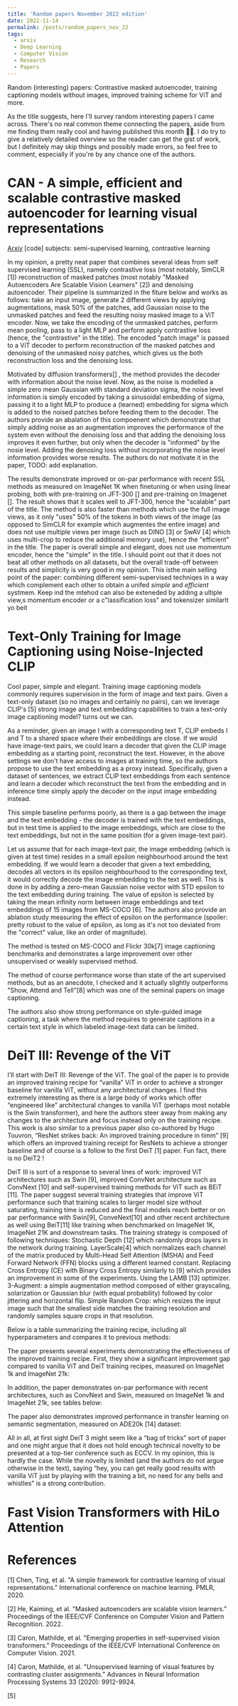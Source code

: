 ```yaml
---
title: 'Random papers November 2022 edition'
date: 2022-11-14
permalink: /posts/random_papers_nov_22
tags:
  - arxiv
  - Deep Learning
  - Computer Vision
  - Research
  - Papers
---
```


Random (interesting) papers: Contrastive masked autoencoder, training captioning models without images, improved training scheme for ViT and more. 


As the title suggests, here I'll survey random interesting papers I came across. There's no real common theme connecting the papers, aside from me finding them really cool and having published this month 🤷‍♂️. I do try to give a relatively detailed overview so the reader can get the gist of work, but I definitely may skip things and possibly made errors, so feel free to comment, especially if you're by any chance one of the authors. 

CAN - A simple, efficient and scalable contrastive masked autoencoder for learning visual representations 
======
[Arxiv](https://arxiv.org/abs/2210.16870) [code] subjects: semi-supervised learning, contrastive learning

In my opinion, a pretty neat paper that combines several ideas from self supervised learning (SSL), namely contrastive loss (most notably, SimCLR [1]) reconstruction of masked patches (most notably "Masked Autoencoders Are Scalable Vision Learners" [2]) and denoising autoencoder. Their pipeline is summarized in the fiture below and works as follows: take an input image, generate 2 different views by applying augmentations, mask 50% of the patches, add Gaussian noise to the unmasked patches and feed the resulting noisy masked image to a ViT encoder.  Now, we take the encoding of the unmasked patches, perform mean pooling, pass to a light MLP and perform apply contrastive loss (hence, the "contrastive" in the title). The encoded "patch image" is passed to a ViT decoder to perform reconstruction of the masked patches and denoising of the unmasked noisy patches, which gives us the both reconstruction loss and the denoising loss. 

Motivated by diffusion transformers[] , the method provides the decoder with information about the noise level. Now, as the noise is modelled a simple zero mean Gaussian with standard deviation sigma, the noise level information is simply encoded by taking a sinusoidal embedding of sigma, passing it to a light MLP to produce a (learned) embedding for sigma which is added to the noised patches before feeding them to the decoder. The authors provide an abalation of this compoenent which demonstrate that simply adding noise as an augmentation improves the performance of the system even without the denoising loss and that adding the denoising loss improves it even further, but only when the decoder is "informed" by the nosie level. Adding the denosing loss without incorporating the noise level information  provides worse results. The authors do not motivate it in the paper, TODO: add explanation. 



The results demonstrate improved or on-par performance with recent SSL methods as measured on ImageNet 1K when finetuning or when using linear probing, both with pre-training on JFT-300 [] and pre-training on Imagenet []. The result shows that it scales well to JFT-300, hence the "scalable" part of the title. The method is also faster than methods which use the full image views, as it only "uses" 50% of the tokens in both views of the image (as opposed to SimCLR for example which augmentes the entire image) and does not use multiple views per image (such as DINO [3] or SwAV [4] which uses multi-crop to reduce the additional memory use), hence the "efficient" in the title. The paper is overall simple and elegant, does not use momentum encoder, hence the "simple" in the title. I should point out that it does not beat all other methods on all datasets, but the overall trade-off between results and simplicity is very good in my opinion. This isthe main selling point of the paper: combining different semi-supervised techniqes in a way which complement each other to obtain a unifed *simple* and *efficient* systmem. Keep ind the mtehod can also be exteneded by adding a ultiple view,s momentum encoder or a c"lassification loss" and tokensizer similarlt yo beit






Text-Only Training for Image Captioning using Noise-Injected CLIP
======

Cool paper, simple and elegant. Training image captioning models commonly requires supervision in the form of image and text pairs. Given a text-only dataset (so no images and certainly no pairs), can we leverage CLIP's [5] strong image and text embedding capabilities to train a text-only image captioning model? turns out we can.

As a reminder, given an image I with a corresponding text T, CLIP embeds I and T to a shared space where their embeddings are close. If we would have image-text pairs, we could learn a decoder that given the CLIP image embedding as a starting point, reconstruct the text. However, in the above settings we don't have access to images at training time, so the authors propose to use the text embedding as a proxy instead. Specifically, given a dataset of sentences, we extract CLIP text embeddings from each sentence and learn a decoder which reconstruct the text from the embedding and in inference time simply apply the decoder on the input image embedding instead.

This simple baseline performs poorly, as there is a gap between the image and the text embedding - the decoder is trained with the text embeddings, but in test time is applied to the image embeddings, which are close to the text embeddings, but not in the same position (for a given image-text pair).

Let us assume that for each image-text pair, the image embedding (which is given at test time) resides in a small epsilon neighbourhood around the text embedding. If we would learn a decoder that given a text embedding, decodes all vectors in its epsilon neighbourhood to the corresponding text, it would correctly decode the image embedding to the text as well. This is done in by adding a zero-mean Gaussian noise vector with STD epsilon to the text embedding during training. The value of epsilon is selected by taking the mean infinity norm between image embeddings and text embeddings of 15 images from MS-COCO [6]. The authors also provide an ablation study measuring the effect of epsilon on the performance (spoiler: pretty robust to the value of epsilon, as long as it's not too deviated from the "correct" value, like an order of magnitude).

The method is tested on MS-COCO and Flickr 30k[7]  image captioning benchmarks and demonstrates a large improvement over other unsupervised or weakly supervised method.

The method of course performance worse than state of the art supervised methods, but as an anecdote, I checked and it actually slightly outperforms "Show, Attend and Tell"[8] which was one of the seminal papers on image captioning.

The authors also show strong performance on style-guided image captioning, a task where the method requires to generate captions in a certain text style in which labeled image-text data can be limited.

DeiT III: Revenge of the ViT
======
I’ll start with DeiT III: Revenge of the ViT. The goal of the paper is to provide an improved training recipe for “vanilla” ViT in order to achieve a stronger baseline for vanilla ViT, without any architectural changes. I find this extremely interesting as there is a large body of works which offer “engineered like” architectural changes to vanilla ViT (perhaps most notable is the Swin transformer), and here the authors steer away from making any changes to the architecture and focus instead only on the training recipe. This work is also similar to a previous paper also co-authored by Hugo Touvron, “ResNet strikes back: An improved training procedure in timm” [9] which offers an improved training receipt for ResNets to achieve a stronger baseline and of course is a follow to the first DeiT [1] paper. Fun fact, there is no DeiT2 ! 

DeiT III is sort of a response to several lines of work: improved ViT architectures such as Swin [9], improved ConvNet architecture such as ConvNext [10] and self-supervised training methods for ViT such as BEiT [11]. The paper suggest several training strategies that improve ViT performance such that training scales to larger model size without saturating, training time is reduced and the final models reach better or on par performance with Swin[9], ConveNext[10] and other recent architecture as well using BeiT[11] like training when benchmarked on ImageNet 1K, ImageNet 21K and downstream tasks. The training strategy is composed of following techniques:
Stochastic Depth [12] which randomly drops layers in the network during training. 
LayerScale[4] which normalizes each channel of the matrix produced by Multi-Head Self Attention (MSHA) and Feed Forward Network (FFN) blocks using a different learned constant. 
Replacing Cross Entropy (CE) with Binary Cross Entropy similarly to [9] which provides an improvement in some of the experiments. 
Using the LAMB [13] optimizer.
3-Augment: a simple augmentation method composed of either grayscaling, solarization or Gaussian blur (with equal probability) followed by color jittering and horizontal flip. 
Simple Random Crop: which resizes the input image such that the smallest side matches the training resolution and randomly samples square crops in that resolution. 

Below is a table summarizing the training recipe, including all hyperparameters and compares it to previous methods:

The paper presents several experiments demonstrating the effectiveness of the improved training recipe. First, they show a significant improvement gap compared to vanilla ViT and DeiT training recipes, measured on ImageNet 1k and ImageNet 21k:


In addition, the paper demonstrates on-par performance with recent architectures, such as ConvNext and Swin, measured on ImageNet 1k and ImageNet 21k, see tables below:


The paper also demonstrates improved performance in transfer learning on semantic segmentation, measured on ADE20k [14] dataset:


All in all, at first sight DeiT 3 might seem like a “bag of tricks” sort of paper and one might argue that it does not hold enough technical novelty to be presented at a top-tier conference such as ECCV. In my opinion, this is hardly the case. While the novelty is limited (and the authors do not argue otherwise in the text), saying “hey, you can get really good results with vanilla ViT just by playing with the training a bit, no need for any bells and whistles” is a strong contribution. 


Fast Vision Transformers with HiLo Attention
======

References
======

[1] Chen, Ting, et al. "A simple framework for contrastive learning of visual representations." International conference on machine learning. PMLR, 2020.

[2] He, Kaiming, et al. "Masked autoencoders are scalable vision learners." Proceedings of the IEEE/CVF Conference on Computer Vision and Pattern Recognition. 2022.

[3] Caron, Mathilde, et al. "Emerging properties in self-supervised vision transformers." Proceedings of the IEEE/CVF International Conference on Computer Vision. 2021.

[4] Caron, Mathilde, et al. "Unsupervised learning of visual features by contrasting cluster assignments." Advances in Neural Information Processing Systems 33 (2020): 9912-9924.

[5] 


